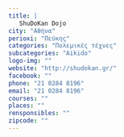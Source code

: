 ```yaml
---
title: |
   ShuDoKan Dojo
city: "Αθήνα"
perioxi: "Πεύκης"
categories: "Πολεμικές τέχνες"
subcategories: "Aikido"
logo-img: ""
website: "http://shudokan.gr/"
facebook: ""
phone: "21 0284 8196"
email: "21 0284 8196"
courses: ""
places: ""
rensponsibles: ""
zipcode: ""
---
```




